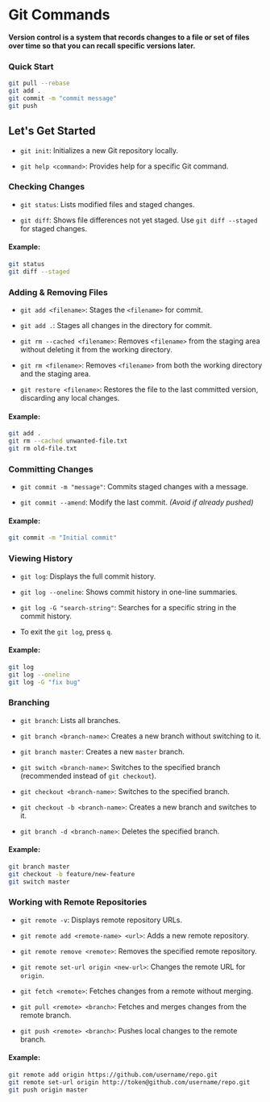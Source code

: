# Git Commands  
**Version control is a system that records changes to a file or set of files over time so that you can recall specific versions later.**

### Quick Start

```bash
git pull --rebase
git add .
git commit -m "commit message"
git push
```

## Let's Get Started

- `git init`: Initializes a new Git repository locally.

- `git help <command>`: Provides help for a specific Git command.

### Checking Changes

- `git status`: Lists modified files and staged changes.

- `git diff`: Shows file differences not yet staged. Use `git diff --staged` for staged changes.

#### Example:
```bash
git status
git diff --staged
```

### Adding & Removing Files

- `git add <filename>`: Stages the `<filename>` for commit.

- `git add .`: Stages all changes in the directory for commit.

- `git rm --cached <filename>`: Removes `<filename>` from the staging area without deleting it from the working directory.

- `git rm <filename>`: Removes `<filename>` from both the working directory and the staging area.

- `git restore <filename>`: Restores the file to the last committed version, discarding any local changes.

#### Example:
```bash
git add .
git rm --cached unwanted-file.txt
git rm old-file.txt
```

### Committing Changes

- `git commit -m "message"`: Commits staged changes with a message.

- `git commit --amend`: Modify the last commit. *(Avoid if already pushed)*

#### Example:
```bash
git commit -m "Initial commit"
```

### Viewing History

- `git log`: Displays the full commit history.

- `git log --oneline`: Shows commit history in one-line summaries.

- `git log -G "search-string"`: Searches for a specific string in the commit history.

- To exit the `git log`, press `q`.

#### Example:
```bash
git log
git log --oneline
git log -G "fix bug"
```

### Branching

- `git branch`: Lists all branches.

- `git branch <branch-name>`: Creates a new branch without switching to it.

- `git branch master`: Creates a new `master` branch.

- `git switch <branch-name>`: Switches to the specified branch (recommended instead of `git checkout`).

- `git checkout <branch-name>`: Switches to the specified branch.

- `git checkout -b <branch-name>`: Creates a new branch and switches to it.

- `git branch -d <branch-name>`: Deletes the specified branch.

#### Example:
```bash
git branch master
git checkout -b feature/new-feature
git switch master
```

### Working with Remote Repositories

- `git remote -v`: Displays remote repository URLs.

- `git remote add <remote-name> <url>`: Adds a new remote repository.

- `git remote remove <remote>`: Removes the specified remote repository.

- `git remote set-url origin <new-url>`: Changes the remote URL for `origin`.

- `git fetch <remote>`: Fetches changes from a remote without merging.

- `git pull <remote> <branch>`: Fetches and merges changes from the remote branch.

- `git push <remote> <branch>`: Pushes local changes to the remote branch.

#### Example:
```bash
git remote add origin https://github.com/username/repo.git
git remote set-url origin http://token@github.com/username/repo.git
git push origin master
```

